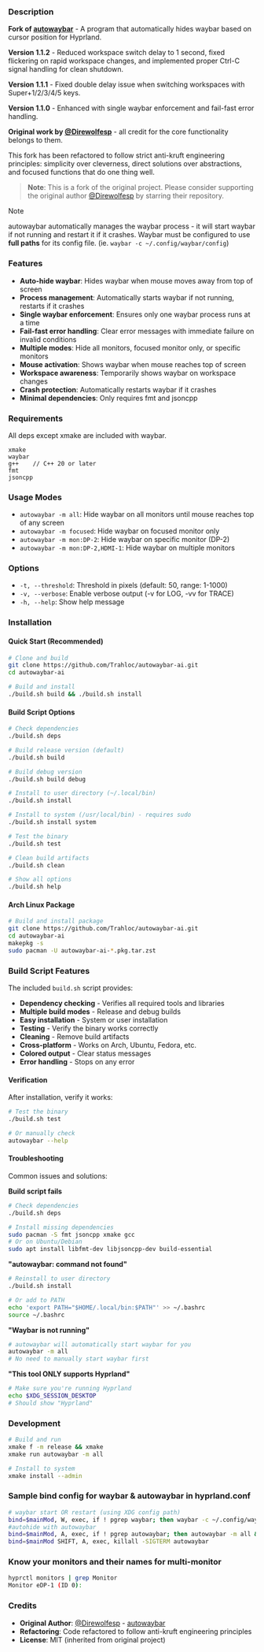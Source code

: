 ### Description
**Fork of [autowaybar](https://github.com/Direwolfesp/autowaybar)** - A program that automatically hides waybar based on cursor position for Hyprland.

**Version 1.1.2** - Reduced workspace switch delay to 1 second, fixed flickering on rapid workspace changes, and implemented proper Ctrl-C signal handling for clean shutdown.

**Version 1.1.1** - Fixed double delay issue when switching workspaces with Super+1/2/3/4/5 keys.

**Version 1.1.0** - Enhanced with single waybar enforcement and fail-fast error handling.

**Original work by [@Direwolfesp](https://github.com/Direwolfesp)** - all credit for the core functionality belongs to them.

This fork has been refactored to follow strict anti-kruft engineering principles: simplicity over cleverness, direct solutions over abstractions, and focused functions that do one thing well.

> **Note**: This is a fork of the original project. Please consider supporting the original author [@Direwolfesp](https://github.com/Direwolfesp) by starring their repository.

> [!Note]
> autowaybar automatically manages the waybar process - it will start waybar if not running and restart it if it crashes. Waybar must be configured to use **full paths** for its config file. (ie. `waybar -c ~/.config/waybar/config`)

### Features
- **Auto-hide waybar**: Hides waybar when mouse moves away from top of screen
- **Process management**: Automatically starts waybar if not running, restarts if it crashes
- **Single waybar enforcement**: Ensures only one waybar process runs at a time
- **Fail-fast error handling**: Clear error messages with immediate failure on invalid conditions
- **Multiple modes**: Hide all monitors, focused monitor only, or specific monitors
- **Mouse activation**: Shows waybar when mouse reaches top of screen
- **Workspace awareness**: Temporarily shows waybar on workspace changes
- **Crash protection**: Automatically restarts waybar if it crashes
- **Minimal dependencies**: Only requires fmt and jsoncpp

### Requirements
All deps except xmake are included with waybar.
```
xmake
waybar
g++    // C++ 20 or later
fmt     
jsoncpp 
``` 


### Usage Modes
- `autowaybar -m all`: Hide waybar on all monitors until mouse reaches top of any screen
- `autowaybar -m focused`: Hide waybar on focused monitor only
- `autowaybar -m mon:DP-2`: Hide waybar on specific monitor (DP-2)
- `autowaybar -m mon:DP-2,HDMI-1`: Hide waybar on multiple monitors

### Options
- `-t, --threshold`: Threshold in pixels (default: 50, range: 1-1000)
- `-v, --verbose`: Enable verbose output (-v for LOG, -vv for TRACE)
- `-h, --help`: Show help message 

### Installation

#### **Quick Start (Recommended)**
```bash
# Clone and build
git clone https://github.com/Trahloc/autowaybar-ai.git
cd autowaybar-ai

# Build and install
./build.sh build && ./build.sh install
```

#### **Build Script Options**
```bash
# Check dependencies
./build.sh deps

# Build release version (default)
./build.sh build

# Build debug version
./build.sh build debug

# Install to user directory (~/.local/bin)
./build.sh install

# Install to system (/usr/local/bin) - requires sudo
./build.sh install system

# Test the binary
./build.sh test

# Clean build artifacts
./build.sh clean

# Show all options
./build.sh help
```

#### **Arch Linux Package**
```bash
# Build and install package
git clone https://github.com/Trahloc/autowaybar-ai.git
cd autowaybar-ai
makepkg -s
sudo pacman -U autowaybar-ai-*.pkg.tar.zst
```

### Build Script Features
The included `build.sh` script provides:
- **Dependency checking** - Verifies all required tools and libraries
- **Multiple build modes** - Release and debug builds
- **Easy installation** - System or user installation
- **Testing** - Verify the binary works correctly
- **Cleaning** - Remove build artifacts
- **Cross-platform** - Works on Arch, Ubuntu, Fedora, etc.
- **Colored output** - Clear status messages
- **Error handling** - Stops on any error

#### **Verification**
After installation, verify it works:
```bash
# Test the binary
./build.sh test

# Or manually check
autowaybar --help
```

#### **Troubleshooting**
Common issues and solutions:

**Build script fails**
```bash
# Check dependencies
./build.sh deps

# Install missing dependencies
sudo pacman -S fmt jsoncpp xmake gcc
# Or on Ubuntu/Debian
sudo apt install libfmt-dev libjsoncpp-dev build-essential
```

**"autowaybar: command not found"**
```bash
# Reinstall to user directory
./build.sh install

# Or add to PATH
echo 'export PATH="$HOME/.local/bin:$PATH"' >> ~/.bashrc
source ~/.bashrc
```

**"Waybar is not running"**
```bash
# autowaybar will automatically start waybar for you
autowaybar -m all
# No need to manually start waybar first
```

**"This tool ONLY supports Hyprland"**
```bash
# Make sure you're running Hyprland
echo $XDG_SESSION_DESKTOP
# Should show "Hyprland"
```

### Development
```bash
# Build and run
xmake f -m release && xmake
xmake run autowaybar -m all

# Install to system
xmake install --admin
```
### Sample bind config for waybar & autowaybar in hyprland.conf
```bash
# waybar start OR restart (using XDG config path)
bind=$mainMod, W, exec, if ! pgrep waybar; then waybar -c ~/.config/waybar/config & else killall -SIGUSR2 waybar & fi
#autohide with autowaybar
bind=$mainMod, A, exec, if ! pgrep autowaybar; then autowaybar -m all & fi
bind=$mainMod SHIFT, A, exec, killall -SIGTERM autowaybar
```
### Know your monitors and their names for multi-monitor
```bash
hyprctl monitors | grep Monitor
Monitor eDP-1 (ID 0):
```

### Credits
- **Original Author**: [@Direwolfesp](https://github.com/Direwolfesp) - [autowaybar](https://github.com/Direwolfesp/autowaybar)
- **Refactoring**: Code refactored to follow anti-kruft engineering principles
- **License**: MIT (inherited from original project)
